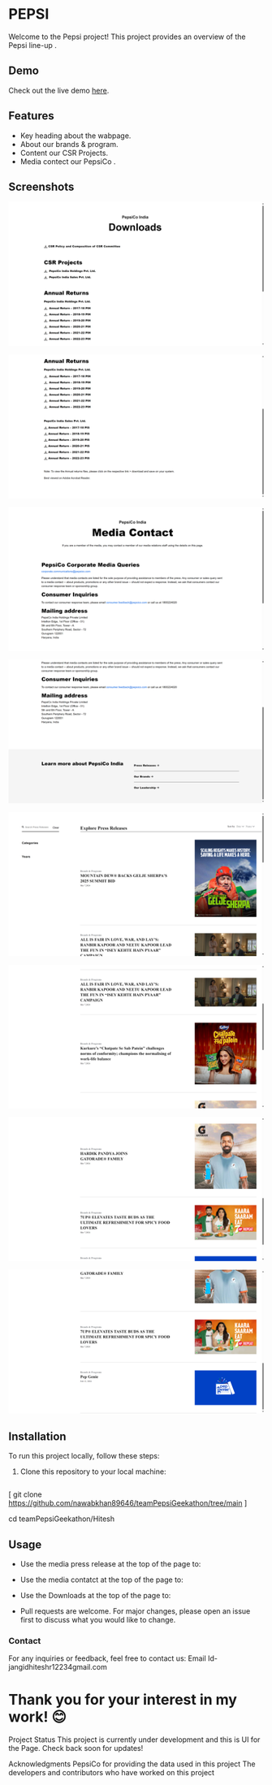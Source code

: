 # PEPSI 

Welcome to the Pepsi project! This project provides an overview of the Pepsi line-up .

## Demo

Check out the live demo [here](hthttps://nawabkhan89646.github.io/teamPepsiGeekathon/).

## Features

- Key heading about the wabpage.
- About our brands & program. 
- Content our CSR Projects.
- Media contect our PepsiCo .

## Screenshots

![Homepage Screenshot](https://github.com/nawabkhan89646/teamPepsiGeekathon/blob/7b0448f3ab1fe85e194d90b8892f5328f16fc354/Hitesh/IMG/Screenshot%20(56).png)

![Homepage Screenshot](https://github.com/nawabkhan89646/teamPepsiGeekathon/blob/7b0448f3ab1fe85e194d90b8892f5328f16fc354/Hitesh/IMG/Screenshot%20(57).png)

![Homepage Screenshot](https://github.com/nawabkhan89646/teamPepsiGeekathon/blob/7b0448f3ab1fe85e194d90b8892f5328f16fc354/Hitesh/IMG/Screenshot%20(58).png)

![Homepage Screenshot](https://github.com/nawabkhan89646/teamPepsiGeekathon/blob/7b0448f3ab1fe85e194d90b8892f5328f16fc354/Hitesh/IMG/Screenshot%20(59).png)

![Homepage Screenshot](https://github.com/nawabkhan89646/teamPepsiGeekathon/blob/7b0448f3ab1fe85e194d90b8892f5328f16fc354/Hitesh/IMG/Screenshot%20(60).png)

![Homepage Screenshot](https://github.com/nawabkhan89646/teamPepsiGeekathon/blob/7b0448f3ab1fe85e194d90b8892f5328f16fc354/Hitesh/IMG/Screenshot%20(61).png)

![Homepage Screenshot](https://github.com/nawabkhan89646/teamPepsiGeekathon/blob/7b0448f3ab1fe85e194d90b8892f5328f16fc354/Hitesh/IMG/Screenshot%20(62).png)

![Homepage Screenshot](https://github.com/nawabkhan89646/teamPepsiGeekathon/blob/7b0448f3ab1fe85e194d90b8892f5328f16fc354/Hitesh/IMG/Screenshot%20(63).png)

## Installation

To run this project locally, follow these steps:

1. Clone this repository to your local machine:

   ```bash
  [ git clone https://github.com/nawabkhan89646/teamPepsiGeekathon/tree/main ]

cd teamPepsiGeekathon/Hitesh


## Usage
- Use the media press release  at the top of the page to:

- Use the media contatct  at the top of the page to:
- Use the  Downloads at the top of the page to:
- Pull requests are welcome. For major changes, please open an issue first to discuss what you would like to change.

### Contact
For any inquiries or feedback, feel free to contact us:
Email Id- jangidhiteshr12234gmail.com

# Thank you for your interest in my work! 😊
Project Status
This project is currently under development and this is UI for the Page. Check back soon for updates!

Acknowledgments
PepsiCo for providing the data used in this project
The developers and contributors who have worked on this project
